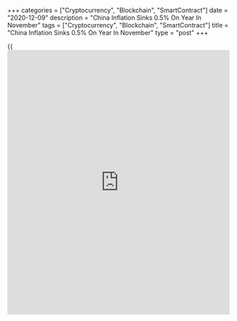 +++
categories = ["Cryptocurrency", "Blockchain", "SmartContract"]
date = "2020-12-09"
description = "China Inflation Sinks 0.5% On Year In November"
tags = ["Cryptocurrency", "Blockchain", "SmartContract"]
title = "China Inflation Sinks 0.5% On Year In November"
type = "post"
+++

{{<iframe id="large-banner" src="https://www.bounty.group/#slide=9.0" width="100%" height="600" scrolling="no" style="border: 0px solid rgb(216, 221, 230); border-radius: 3px;">}}

Consumer prices in China were down 0.5 percent on year in November, the
National Bureau of Statistics said on Wednesday.

That missed expectations for a flat reading following the 0.5 percent
increase in October.

On a monthly basis, inflation sank 0.6 percent, again missing estimates
for a fall of 0.2 percent following the 0.3 percent slide in the
previous month.

The bureau also said that producer prices dropped 1.5 percent on year -
but that beat forecasts for a decline of 1.8 percent following the 2.1
percent drop a month earlier.

For comments and feedback [contact](https://www.playgroundfx.com/contact/): editorial@rtt[news](https://www.letsplayfx.com/blog/forex-news-website/).com

[Economic News][1]

 **What parts of the world are seeing the best (and worst) economic
performances lately? Click[here][2] to check out our [Econ Scorecard][2]
and find out! See up-to-the-moment [ranking](https://www.playgroundfx.com/blog/crypto-exchange-ranking/)s for the best and worst
performers in [GDP][3], [unemployment rate][4], [inflation][5] and much
more.**

   1. www.rtt[news](https://www.letsplayfx.com/blog/forex-news-website/).com/Content/EconomicNews.aspx
   2. www.rtt[news](https://www.letsplayfx.com/blog/forex-news-website/).com/economic-scorecard/world-rank/PPI/highest-performance.aspx
   3. www.rtt[news](https://www.letsplayfx.com/blog/forex-news-website/).com/economic-scorecard/world-rank/GDP/highest-performance.aspx
   4. www.rtt[news](https://www.letsplayfx.com/blog/forex-news-website/).com/economic-scorecard/world-rank/unemployment-rate/lowest-performance.aspx
   5. www.rtt[news](https://www.letsplayfx.com/blog/forex-news-website/).com/economic-scorecard/world-rank/CPI/highest-performance.aspx
